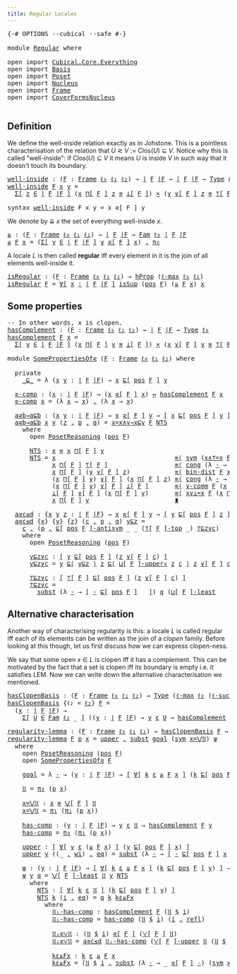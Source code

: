 ```yaml
---
title: Regular Locales
---
```


<pre class="Agda"><a id="41" class="Symbol">{-#</a> <a id="45" class="Keyword">OPTIONS</a> <a id="53" class="Pragma">--cubical</a> <a id="63" class="Pragma">--safe</a> <a id="70" class="Symbol">#-}</a>

<a id="75" class="Keyword">module</a> <a id="82" href="Regular.html" class="Module">Regular</a> <a id="90" class="Keyword">where</a>

<a id="97" class="Keyword">open</a> <a id="102" class="Keyword">import</a> <a id="109" href="Cubical.Core.Everything.html" class="Module">Cubical.Core.Everything</a>
<a id="133" class="Keyword">open</a> <a id="138" class="Keyword">import</a> <a id="145" href="Basis.html" class="Module">Basis</a>
<a id="151" class="Keyword">open</a> <a id="156" class="Keyword">import</a> <a id="163" href="Poset.html" class="Module">Poset</a>
<a id="169" class="Keyword">open</a> <a id="174" class="Keyword">import</a> <a id="181" href="Nucleus.html" class="Module">Nucleus</a>
<a id="189" class="Keyword">open</a> <a id="194" class="Keyword">import</a> <a id="201" href="Frame.html" class="Module">Frame</a>
<a id="207" class="Keyword">open</a> <a id="212" class="Keyword">import</a> <a id="219" href="CoverFormsNucleus.html" class="Module">CoverFormsNucleus</a>

</pre>
## Definition

We define the well-inside relation exactly as in Johstone. This is a pointless
characterisation of the relation that *U* ⋜ *V* := Clos(*U*) ⊆ *V*. Notice why this is
called "well-inside": if Clos(*U*) ⊆ *V* it means *U* is inside *V* in such way that it
doesn't touch its boundary.

<pre class="Agda"><a id="well-inside"></a><a id="549" href="Regular.html#549" class="Function">well-inside</a> <a id="561" class="Symbol">:</a> <a id="563" class="Symbol">(</a><a id="564" href="Regular.html#564" class="Bound">F</a> <a id="566" class="Symbol">:</a> <a id="568" href="Frame.html#3701" class="Function">Frame</a> <a id="574" href="Basis.html#2446" class="Generalizable">ℓ₀</a> <a id="577" href="Basis.html#2449" class="Generalizable">ℓ₁</a> <a id="580" href="Basis.html#2452" class="Generalizable">ℓ₂</a><a id="582" class="Symbol">)</a> <a id="584" class="Symbol">→</a> <a id="586" href="Frame.html#3884" class="Function Operator">∣</a> <a id="588" href="Regular.html#564" class="Bound">F</a> <a id="590" href="Frame.html#3884" class="Function Operator">∣F</a> <a id="593" class="Symbol">→</a> <a id="595" href="Frame.html#3884" class="Function Operator">∣</a> <a id="597" href="Regular.html#564" class="Bound">F</a> <a id="599" href="Frame.html#3884" class="Function Operator">∣F</a> <a id="602" class="Symbol">→</a> <a id="604" href="Cubical.Core.Primitives.html#1230" class="Primitive">Type</a> <a id="609" href="Basis.html#2446" class="Generalizable">ℓ₀</a>
<a id="612" href="Regular.html#549" class="Function">well-inside</a> <a id="624" href="Regular.html#624" class="Bound">F</a> <a id="626" href="Regular.html#626" class="Bound">x</a> <a id="628" href="Regular.html#628" class="Bound">y</a> <a id="630" class="Symbol">=</a>
  <a id="634" href="Cubical.Core.Primitives.html#6302" class="Function">Σ[</a> <a id="637" href="Regular.html#637" class="Bound">z</a> <a id="639" href="Cubical.Core.Primitives.html#6302" class="Function">∈</a> <a id="641" href="Frame.html#3884" class="Function Operator">∣</a> <a id="643" href="Regular.html#624" class="Bound">F</a> <a id="645" href="Frame.html#3884" class="Function Operator">∣F</a> <a id="648" href="Cubical.Core.Primitives.html#6302" class="Function">]</a> <a id="650" class="Symbol">(</a><a id="651" href="Regular.html#626" class="Bound">x</a> <a id="653" href="Frame.html#4167" class="Function">⊓[</a> <a id="656" href="Regular.html#624" class="Bound">F</a> <a id="658" href="Frame.html#4167" class="Function">]</a> <a id="660" href="Regular.html#637" class="Bound">z</a> <a id="662" href="Agda.Builtin.Cubical.Path.html#381" class="Function Operator">≡</a> <a id="664" href="Frame.html#4397" class="Function Operator">⊥[</a> <a id="667" href="Regular.html#624" class="Bound">F</a> <a id="669" href="Frame.html#4397" class="Function Operator">]</a><a id="670" class="Symbol">)</a> <a id="672" href="Cubical.Data.Sigma.Base.html#489" class="Function Operator">×</a> <a id="674" class="Symbol">(</a><a id="675" href="Regular.html#628" class="Bound">y</a> <a id="677" href="Frame.html#4464" class="Function">∨[</a> <a id="680" href="Regular.html#624" class="Bound">F</a> <a id="682" href="Frame.html#4464" class="Function">]</a> <a id="684" href="Regular.html#637" class="Bound">z</a> <a id="686" href="Agda.Builtin.Cubical.Path.html#381" class="Function Operator">≡</a> <a id="688" href="Frame.html#4098" class="Function Operator">⊤[</a> <a id="691" href="Regular.html#624" class="Bound">F</a> <a id="693" href="Frame.html#4098" class="Function Operator">]</a><a id="694" class="Symbol">)</a>

<a id="697" class="Keyword">syntax</a> <a id="704" href="Regular.html#549" class="Function">well-inside</a> <a id="716" class="Bound">F</a> <a id="718" class="Bound">x</a> <a id="720" class="Bound">y</a> <a id="722" class="Symbol">=</a> <a id="724" class="Bound">x</a> <a id="726" class="Function">⋜[</a> <a id="729" class="Bound">F</a> <a id="731" class="Function">]</a> <a id="733" class="Bound">y</a>
</pre>
We denote by ⇊ *x* the set of everything well-inside *x*.

<pre class="Agda"><a id="⇊"></a><a id="807" href="Regular.html#807" class="Function">⇊</a> <a id="809" class="Symbol">:</a> <a id="811" class="Symbol">(</a><a id="812" href="Regular.html#812" class="Bound">F</a> <a id="814" class="Symbol">:</a> <a id="816" href="Frame.html#3701" class="Function">Frame</a> <a id="822" href="Basis.html#2446" class="Generalizable">ℓ₀</a> <a id="825" href="Basis.html#2449" class="Generalizable">ℓ₁</a> <a id="828" href="Basis.html#2452" class="Generalizable">ℓ₂</a><a id="830" class="Symbol">)</a> <a id="832" class="Symbol">→</a> <a id="834" href="Frame.html#3884" class="Function Operator">∣</a> <a id="836" href="Regular.html#812" class="Bound">F</a> <a id="838" href="Frame.html#3884" class="Function Operator">∣F</a> <a id="841" class="Symbol">→</a> <a id="843" href="Basis.html#4764" class="Function">Fam</a> <a id="847" href="Basis.html#2446" class="Generalizable">ℓ₀</a> <a id="850" href="Frame.html#3884" class="Function Operator">∣</a> <a id="852" href="Regular.html#812" class="Bound">F</a> <a id="854" href="Frame.html#3884" class="Function Operator">∣F</a>
<a id="857" href="Regular.html#807" class="Function">⇊</a> <a id="859" href="Regular.html#859" class="Bound">F</a> <a id="861" href="Regular.html#861" class="Bound">x</a> <a id="863" class="Symbol">=</a> <a id="865" class="Symbol">(</a><a id="866" href="Cubical.Core.Primitives.html#6302" class="Function">Σ[</a> <a id="869" href="Regular.html#869" class="Bound">y</a> <a id="871" href="Cubical.Core.Primitives.html#6302" class="Function">∈</a> <a id="873" href="Frame.html#3884" class="Function Operator">∣</a> <a id="875" href="Regular.html#859" class="Bound">F</a> <a id="877" href="Frame.html#3884" class="Function Operator">∣F</a> <a id="880" href="Cubical.Core.Primitives.html#6302" class="Function">]</a> <a id="882" href="Regular.html#869" class="Bound">y</a> <a id="884" href="Regular.html#549" class="Function">⋜[</a> <a id="887" href="Regular.html#859" class="Bound">F</a> <a id="889" href="Regular.html#549" class="Function">]</a> <a id="891" href="Regular.html#861" class="Bound">x</a><a id="892" class="Symbol">)</a> <a id="894" href="Agda.Builtin.Sigma.html#236" class="InductiveConstructor Operator">,</a> <a id="896" href="Basis.html#1007" class="Field">π₀</a>
</pre>
A locale *L* is then called **regular** iff every element in it is the join of all
elements well-inside it.

<pre class="Agda"><a id="isRegular"></a><a id="1021" href="Regular.html#1021" class="Function">isRegular</a> <a id="1031" class="Symbol">:</a> <a id="1033" class="Symbol">(</a><a id="1034" href="Regular.html#1034" class="Bound">F</a> <a id="1036" class="Symbol">:</a> <a id="1038" href="Frame.html#3701" class="Function">Frame</a> <a id="1044" href="Basis.html#2446" class="Generalizable">ℓ₀</a> <a id="1047" href="Basis.html#2449" class="Generalizable">ℓ₁</a> <a id="1050" href="Basis.html#2452" class="Generalizable">ℓ₂</a><a id="1052" class="Symbol">)</a> <a id="1054" class="Symbol">→</a> <a id="1056" href="Cubical.Foundations.HLevels.html#1500" class="Function">hProp</a> <a id="1062" class="Symbol">(</a><a id="1063" href="Cubical.Core.Primitives.html#1202" class="Primitive">ℓ-max</a> <a id="1069" href="Basis.html#2446" class="Generalizable">ℓ₀</a> <a id="1072" href="Basis.html#2449" class="Generalizable">ℓ₁</a><a id="1074" class="Symbol">)</a>
<a id="1076" href="Regular.html#1021" class="Function">isRegular</a> <a id="1086" href="Regular.html#1086" class="Bound">F</a> <a id="1088" class="Symbol">=</a> <a id="1090" href="Cubical.Functions.Logic.html#4500" class="Function">∀[</a> <a id="1093" href="Regular.html#1093" class="Bound">x</a> <a id="1095" href="Cubical.Functions.Logic.html#4500" class="Function">∶</a> <a id="1097" href="Frame.html#3884" class="Function Operator">∣</a> <a id="1099" href="Regular.html#1086" class="Bound">F</a> <a id="1101" href="Frame.html#3884" class="Function Operator">∣F</a> <a id="1104" href="Cubical.Functions.Logic.html#4500" class="Function">]</a> <a id="1106" href="Frame.html#2490" class="Function">isSup</a> <a id="1112" class="Symbol">(</a><a id="1113" href="Frame.html#3968" class="Function">pos</a> <a id="1117" href="Regular.html#1086" class="Bound">F</a><a id="1118" class="Symbol">)</a> <a id="1120" class="Symbol">(</a><a id="1121" href="Regular.html#807" class="Function">⇊</a> <a id="1123" href="Regular.html#1086" class="Bound">F</a> <a id="1125" href="Regular.html#1093" class="Bound">x</a><a id="1126" class="Symbol">)</a> <a id="1128" href="Regular.html#1093" class="Bound">x</a>
</pre>
## Some properties

<pre class="Agda"><a id="1163" class="Comment">-- In other words, x is clopen.</a>
<a id="hasComplement"></a><a id="1195" href="Regular.html#1195" class="Function">hasComplement</a> <a id="1209" class="Symbol">:</a> <a id="1211" class="Symbol">(</a><a id="1212" href="Regular.html#1212" class="Bound">F</a> <a id="1214" class="Symbol">:</a> <a id="1216" href="Frame.html#3701" class="Function">Frame</a> <a id="1222" href="Basis.html#2446" class="Generalizable">ℓ₀</a> <a id="1225" href="Basis.html#2449" class="Generalizable">ℓ₁</a> <a id="1228" href="Basis.html#2452" class="Generalizable">ℓ₂</a><a id="1230" class="Symbol">)</a> <a id="1232" class="Symbol">→</a> <a id="1234" href="Frame.html#3884" class="Function Operator">∣</a> <a id="1236" href="Regular.html#1212" class="Bound">F</a> <a id="1238" href="Frame.html#3884" class="Function Operator">∣F</a> <a id="1241" class="Symbol">→</a> <a id="1243" href="Cubical.Core.Primitives.html#1230" class="Primitive">Type</a> <a id="1248" href="Basis.html#2446" class="Generalizable">ℓ₀</a>
<a id="1251" href="Regular.html#1195" class="Function">hasComplement</a> <a id="1265" href="Regular.html#1265" class="Bound">F</a> <a id="1267" href="Regular.html#1267" class="Bound">x</a> <a id="1269" class="Symbol">=</a>
  <a id="1273" href="Cubical.Core.Primitives.html#6302" class="Function">Σ[</a> <a id="1276" href="Regular.html#1276" class="Bound">y</a> <a id="1278" href="Cubical.Core.Primitives.html#6302" class="Function">∈</a> <a id="1280" href="Frame.html#3884" class="Function Operator">∣</a> <a id="1282" href="Regular.html#1265" class="Bound">F</a> <a id="1284" href="Frame.html#3884" class="Function Operator">∣F</a> <a id="1287" href="Cubical.Core.Primitives.html#6302" class="Function">]</a> <a id="1289" class="Symbol">(</a><a id="1290" href="Regular.html#1267" class="Bound">x</a> <a id="1292" href="Frame.html#4167" class="Function">⊓[</a> <a id="1295" href="Regular.html#1265" class="Bound">F</a> <a id="1297" href="Frame.html#4167" class="Function">]</a> <a id="1299" href="Regular.html#1276" class="Bound">y</a> <a id="1301" href="Agda.Builtin.Cubical.Path.html#381" class="Function Operator">≡</a> <a id="1303" href="Frame.html#4397" class="Function Operator">⊥[</a> <a id="1306" href="Regular.html#1265" class="Bound">F</a> <a id="1308" href="Frame.html#4397" class="Function Operator">]</a><a id="1309" class="Symbol">)</a> <a id="1311" href="Cubical.Data.Sigma.Base.html#489" class="Function Operator">×</a> <a id="1313" class="Symbol">(</a><a id="1314" href="Regular.html#1267" class="Bound">x</a> <a id="1316" href="Frame.html#4464" class="Function">∨[</a> <a id="1319" href="Regular.html#1265" class="Bound">F</a> <a id="1321" href="Frame.html#4464" class="Function">]</a> <a id="1323" href="Regular.html#1276" class="Bound">y</a> <a id="1325" href="Agda.Builtin.Cubical.Path.html#381" class="Function Operator">≡</a> <a id="1327" href="Frame.html#4098" class="Function Operator">⊤[</a> <a id="1330" href="Regular.html#1265" class="Bound">F</a> <a id="1332" href="Frame.html#4098" class="Function Operator">]</a><a id="1333" class="Symbol">)</a>

<a id="1336" class="Keyword">module</a> <a id="SomePropertiesOf⋜"></a><a id="1343" href="Regular.html#1343" class="Module">SomePropertiesOf⋜</a> <a id="1361" class="Symbol">(</a><a id="1362" href="Regular.html#1362" class="Bound">F</a> <a id="1364" class="Symbol">:</a> <a id="1366" href="Frame.html#3701" class="Function">Frame</a> <a id="1372" href="Basis.html#2446" class="Generalizable">ℓ₀</a> <a id="1375" href="Basis.html#2449" class="Generalizable">ℓ₁</a> <a id="1378" href="Basis.html#2452" class="Generalizable">ℓ₂</a><a id="1380" class="Symbol">)</a> <a id="1382" class="Keyword">where</a>

  <a id="1391" class="Keyword">private</a>
    <a id="SomePropertiesOf⋜._⊑_"></a><a id="1403" href="Regular.html#1403" class="Function Operator">_⊑_</a> <a id="1407" class="Symbol">=</a> <a id="1409" class="Symbol">λ</a> <a id="1411" class="Symbol">(</a><a id="1412" href="Regular.html#1412" class="Bound">x</a> <a id="1414" href="Regular.html#1414" class="Bound">y</a> <a id="1416" class="Symbol">:</a> <a id="1418" href="Frame.html#3884" class="Function Operator">∣</a> <a id="1420" href="Regular.html#1362" class="Bound">F</a> <a id="1422" href="Frame.html#3884" class="Function Operator">∣F</a><a id="1424" class="Symbol">)</a> <a id="1426" class="Symbol">→</a> <a id="1428" href="Regular.html#1412" class="Bound">x</a> <a id="1430" href="Poset.html#2551" class="Function">⊑[</a> <a id="1433" href="Frame.html#3968" class="Function">pos</a> <a id="1437" href="Regular.html#1362" class="Bound">F</a> <a id="1439" href="Poset.html#2551" class="Function">]</a> <a id="1441" href="Regular.html#1414" class="Bound">y</a>

  <a id="SomePropertiesOf⋜.⋜-comp"></a><a id="1446" href="Regular.html#1446" class="Function">⋜-comp</a> <a id="1453" class="Symbol">:</a> <a id="1455" class="Symbol">(</a><a id="1456" href="Regular.html#1456" class="Bound">x</a> <a id="1458" class="Symbol">:</a> <a id="1460" href="Frame.html#3884" class="Function Operator">∣</a> <a id="1462" href="Regular.html#1362" class="Bound">F</a> <a id="1464" href="Frame.html#3884" class="Function Operator">∣F</a><a id="1466" class="Symbol">)</a> <a id="1468" class="Symbol">→</a> <a id="1470" class="Symbol">(</a><a id="1471" href="Regular.html#1456" class="Bound">x</a> <a id="1473" href="Regular.html#549" class="Function">⋜[</a> <a id="1476" href="Regular.html#1362" class="Bound">F</a> <a id="1478" href="Regular.html#549" class="Function">]</a> <a id="1480" href="Regular.html#1456" class="Bound">x</a><a id="1481" class="Symbol">)</a> <a id="1483" href="Basis.html#2559" class="Function Operator">↔</a> <a id="1485" href="Regular.html#1195" class="Function">hasComplement</a> <a id="1499" href="Regular.html#1362" class="Bound">F</a> <a id="1501" href="Regular.html#1456" class="Bound">x</a>
  <a id="1505" href="Regular.html#1446" class="Function">⋜-comp</a> <a id="1512" href="Regular.html#1512" class="Bound">x</a> <a id="1514" class="Symbol">=</a> <a id="1516" class="Symbol">(λ</a> <a id="1519" href="Regular.html#1519" class="Bound">x</a> <a id="1521" class="Symbol">→</a> <a id="1523" href="Regular.html#1519" class="Bound">x</a><a id="1524" class="Symbol">)</a> <a id="1526" href="Agda.Builtin.Sigma.html#236" class="InductiveConstructor Operator">,</a> <a id="1528" class="Symbol">(λ</a> <a id="1531" href="Regular.html#1531" class="Bound">x</a> <a id="1533" class="Symbol">→</a> <a id="1535" href="Regular.html#1531" class="Bound">x</a><a id="1536" class="Symbol">)</a>

  <a id="SomePropertiesOf⋜.a⋜b→a⊑b"></a><a id="1541" href="Regular.html#1541" class="Function">a⋜b→a⊑b</a> <a id="1549" class="Symbol">:</a> <a id="1551" class="Symbol">(</a><a id="1552" href="Regular.html#1552" class="Bound">x</a> <a id="1554" href="Regular.html#1554" class="Bound">y</a> <a id="1556" class="Symbol">:</a> <a id="1558" href="Frame.html#3884" class="Function Operator">∣</a> <a id="1560" href="Regular.html#1362" class="Bound">F</a> <a id="1562" href="Frame.html#3884" class="Function Operator">∣F</a><a id="1564" class="Symbol">)</a> <a id="1566" class="Symbol">→</a> <a id="1568" href="Regular.html#1552" class="Bound">x</a> <a id="1570" href="Regular.html#549" class="Function">⋜[</a> <a id="1573" href="Regular.html#1362" class="Bound">F</a> <a id="1575" href="Regular.html#549" class="Function">]</a> <a id="1577" href="Regular.html#1554" class="Bound">y</a> <a id="1579" class="Symbol">→</a> <a id="1581" href="Basis.html#1591" class="Function Operator">[</a> <a id="1583" href="Regular.html#1552" class="Bound">x</a> <a id="1585" href="Poset.html#2551" class="Function">⊑[</a> <a id="1588" href="Frame.html#3968" class="Function">pos</a> <a id="1592" href="Regular.html#1362" class="Bound">F</a> <a id="1594" href="Poset.html#2551" class="Function">]</a> <a id="1596" href="Regular.html#1554" class="Bound">y</a> <a id="1598" href="Basis.html#1591" class="Function Operator">]</a>
  <a id="1602" href="Regular.html#1541" class="Function">a⋜b→a⊑b</a> <a id="1610" href="Regular.html#1610" class="Bound">x</a> <a id="1612" href="Regular.html#1612" class="Bound">y</a> <a id="1614" class="Symbol">(</a><a id="1615" href="Regular.html#1615" class="Bound">z</a> <a id="1617" href="Agda.Builtin.Sigma.html#236" class="InductiveConstructor Operator">,</a> <a id="1619" href="Regular.html#1619" class="Bound">p</a> <a id="1621" href="Agda.Builtin.Sigma.html#236" class="InductiveConstructor Operator">,</a> <a id="1623" href="Regular.html#1623" class="Bound">q</a><a id="1624" class="Symbol">)</a> <a id="1626" class="Symbol">=</a> <a id="1628" href="Frame.html#8253" class="Function">x=x∧y⇒x⊑y</a> <a id="1638" href="Regular.html#1362" class="Bound">F</a> <a id="1640" href="Regular.html#1695" class="Function">NTS</a>
    <a id="1648" class="Keyword">where</a>
      <a id="1660" class="Keyword">open</a> <a id="1665" href="Poset.html#3652" class="Module">PosetReasoning</a> <a id="1680" class="Symbol">(</a><a id="1681" href="Frame.html#3968" class="Function">pos</a> <a id="1685" href="Regular.html#1362" class="Bound">F</a><a id="1686" class="Symbol">)</a>

      <a id="1695" href="Regular.html#1695" class="Function">NTS</a> <a id="1699" class="Symbol">:</a> <a id="1701" href="Regular.html#1610" class="Bound">x</a> <a id="1703" href="Agda.Builtin.Cubical.Path.html#381" class="Function Operator">≡</a> <a id="1705" href="Regular.html#1610" class="Bound">x</a> <a id="1707" href="Frame.html#4167" class="Function">⊓[</a> <a id="1710" href="Regular.html#1362" class="Bound">F</a> <a id="1712" href="Frame.html#4167" class="Function">]</a> <a id="1714" href="Regular.html#1612" class="Bound">y</a>
      <a id="1722" href="Regular.html#1695" class="Function">NTS</a> <a id="1726" class="Symbol">=</a> <a id="1728" href="Regular.html#1610" class="Bound">x</a>                                <a id="1761" href="Cubical.Foundations.Prelude.html#6490" class="Function Operator">≡⟨</a> <a id="1764" href="Cubical.Foundations.Prelude.html#955" class="Function">sym</a> <a id="1768" class="Symbol">(</a><a id="1769" href="Frame.html#8445" class="Function">x∧⊤=x</a> <a id="1775" href="Regular.html#1362" class="Bound">F</a> <a id="1777" href="Regular.html#1610" class="Bound">x</a><a id="1778" class="Symbol">)</a>                 <a id="1796" href="Cubical.Foundations.Prelude.html#6490" class="Function Operator">⟩</a>
            <a id="1810" href="Regular.html#1610" class="Bound">x</a> <a id="1812" href="Frame.html#4167" class="Function">⊓[</a> <a id="1815" href="Regular.html#1362" class="Bound">F</a> <a id="1817" href="Frame.html#4167" class="Function">]</a> <a id="1819" href="Frame.html#4098" class="Function Operator">⊤[</a> <a id="1822" href="Regular.html#1362" class="Bound">F</a> <a id="1824" href="Frame.html#4098" class="Function Operator">]</a>                  <a id="1843" href="Cubical.Foundations.Prelude.html#6490" class="Function Operator">≡⟨</a> <a id="1846" href="Cubical.Foundations.Prelude.html#1138" class="Function">cong</a> <a id="1851" class="Symbol">(λ</a> <a id="1854" href="Regular.html#1854" class="Bound">-</a> <a id="1856" class="Symbol">→</a> <a id="1858" href="Regular.html#1610" class="Bound">x</a> <a id="1860" href="Frame.html#4167" class="Function">⊓[</a> <a id="1863" href="Regular.html#1362" class="Bound">F</a> <a id="1865" href="Frame.html#4167" class="Function">]</a> <a id="1867" href="Regular.html#1854" class="Bound">-</a><a id="1868" class="Symbol">)</a> <a id="1870" class="Symbol">(</a><a id="1871" href="Cubical.Foundations.Prelude.html#955" class="Function">sym</a> <a id="1875" href="Regular.html#1623" class="Bound">q</a><a id="1876" class="Symbol">)</a> <a id="1878" href="Cubical.Foundations.Prelude.html#6490" class="Function Operator">⟩</a>
            <a id="1892" href="Regular.html#1610" class="Bound">x</a> <a id="1894" href="Frame.html#4167" class="Function">⊓[</a> <a id="1897" href="Regular.html#1362" class="Bound">F</a> <a id="1899" href="Frame.html#4167" class="Function">]</a> <a id="1901" class="Symbol">(</a><a id="1902" href="Regular.html#1612" class="Bound">y</a> <a id="1904" href="Frame.html#4464" class="Function">∨[</a> <a id="1907" href="Regular.html#1362" class="Bound">F</a> <a id="1909" href="Frame.html#4464" class="Function">]</a> <a id="1911" href="Regular.html#1615" class="Bound">z</a><a id="1912" class="Symbol">)</a>            <a id="1925" href="Cubical.Foundations.Prelude.html#6490" class="Function Operator">≡⟨</a> <a id="1928" href="Frame.html#9263" class="Function">bin-dist</a> <a id="1937" href="Regular.html#1362" class="Bound">F</a> <a id="1939" href="Regular.html#1610" class="Bound">x</a> <a id="1941" href="Regular.html#1612" class="Bound">y</a> <a id="1943" href="Regular.html#1615" class="Bound">z</a>                <a id="1960" href="Cubical.Foundations.Prelude.html#6490" class="Function Operator">⟩</a>
            <a id="1974" class="Symbol">(</a><a id="1975" href="Regular.html#1610" class="Bound">x</a> <a id="1977" href="Frame.html#4167" class="Function">⊓[</a> <a id="1980" href="Regular.html#1362" class="Bound">F</a> <a id="1982" href="Frame.html#4167" class="Function">]</a> <a id="1984" href="Regular.html#1612" class="Bound">y</a><a id="1985" class="Symbol">)</a> <a id="1987" href="Frame.html#4464" class="Function">∨[</a> <a id="1990" href="Regular.html#1362" class="Bound">F</a> <a id="1992" href="Frame.html#4464" class="Function">]</a> <a id="1994" class="Symbol">(</a><a id="1995" href="Regular.html#1610" class="Bound">x</a> <a id="1997" href="Frame.html#4167" class="Function">⊓[</a> <a id="2000" href="Regular.html#1362" class="Bound">F</a> <a id="2002" href="Frame.html#4167" class="Function">]</a> <a id="2004" href="Regular.html#1615" class="Bound">z</a><a id="2005" class="Symbol">)</a> <a id="2007" href="Cubical.Foundations.Prelude.html#6490" class="Function Operator">≡⟨</a> <a id="2010" href="Cubical.Foundations.Prelude.html#1138" class="Function">cong</a> <a id="2015" class="Symbol">(λ</a> <a id="2018" href="Regular.html#2018" class="Bound">-</a> <a id="2020" class="Symbol">→</a> <a id="2022" class="Symbol">_</a> <a id="2024" href="Frame.html#4464" class="Function">∨[</a> <a id="2027" href="Regular.html#1362" class="Bound">F</a> <a id="2029" href="Frame.html#4464" class="Function">]</a> <a id="2031" href="Regular.html#2018" class="Bound">-</a><a id="2032" class="Symbol">)</a> <a id="2034" href="Regular.html#1619" class="Bound">p</a>       <a id="2042" href="Cubical.Foundations.Prelude.html#6490" class="Function Operator">⟩</a>
            <a id="2056" class="Symbol">(</a><a id="2057" href="Regular.html#1610" class="Bound">x</a> <a id="2059" href="Frame.html#4167" class="Function">⊓[</a> <a id="2062" href="Regular.html#1362" class="Bound">F</a> <a id="2064" href="Frame.html#4167" class="Function">]</a> <a id="2066" href="Regular.html#1612" class="Bound">y</a><a id="2067" class="Symbol">)</a> <a id="2069" href="Frame.html#4464" class="Function">∨[</a> <a id="2072" href="Regular.html#1362" class="Bound">F</a> <a id="2074" href="Frame.html#4464" class="Function">]</a> <a id="2076" href="Frame.html#4397" class="Function Operator">⊥[</a> <a id="2079" href="Regular.html#1362" class="Bound">F</a> <a id="2081" href="Frame.html#4397" class="Function Operator">]</a>       <a id="2089" href="Cubical.Foundations.Prelude.html#6490" class="Function Operator">≡⟨</a> <a id="2092" href="Frame.html#8761" class="Function">∨-comm</a> <a id="2099" href="Regular.html#1362" class="Bound">F</a> <a id="2101" class="Symbol">(</a><a id="2102" href="Regular.html#1610" class="Bound">x</a> <a id="2104" href="Frame.html#4167" class="Function">⊓[</a> <a id="2107" href="Regular.html#1362" class="Bound">F</a> <a id="2109" href="Frame.html#4167" class="Function">]</a> <a id="2111" href="Regular.html#1612" class="Bound">y</a><a id="2112" class="Symbol">)</a> <a id="2114" href="Frame.html#4397" class="Function Operator">⊥[</a> <a id="2117" href="Regular.html#1362" class="Bound">F</a> <a id="2119" href="Frame.html#4397" class="Function Operator">]</a>    <a id="2124" href="Cubical.Foundations.Prelude.html#6490" class="Function Operator">⟩</a>
            <a id="2138" href="Frame.html#4397" class="Function Operator">⊥[</a> <a id="2141" href="Regular.html#1362" class="Bound">F</a> <a id="2143" href="Frame.html#4397" class="Function Operator">]</a> <a id="2145" href="Frame.html#4464" class="Function">∨[</a> <a id="2148" href="Regular.html#1362" class="Bound">F</a> <a id="2150" href="Frame.html#4464" class="Function">]</a> <a id="2152" class="Symbol">(</a><a id="2153" href="Regular.html#1610" class="Bound">x</a> <a id="2155" href="Frame.html#4167" class="Function">⊓[</a> <a id="2158" href="Regular.html#1362" class="Bound">F</a> <a id="2160" href="Frame.html#4167" class="Function">]</a> <a id="2162" href="Regular.html#1612" class="Bound">y</a><a id="2163" class="Symbol">)</a>       <a id="2171" href="Cubical.Foundations.Prelude.html#6490" class="Function Operator">≡⟨</a> <a id="2174" href="Frame.html#8528" class="Function">x∨⊥=x</a> <a id="2180" href="Regular.html#1362" class="Bound">F</a> <a id="2182" class="Symbol">(</a><a id="2183" href="Regular.html#1610" class="Bound">x</a> <a id="2185" href="Frame.html#4167" class="Function">⊓[</a> <a id="2188" href="Regular.html#1362" class="Bound">F</a> <a id="2190" href="Frame.html#4167" class="Function">]</a> <a id="2192" href="Regular.html#1612" class="Bound">y</a><a id="2193" class="Symbol">)</a>            <a id="2206" href="Cubical.Foundations.Prelude.html#6490" class="Function Operator">⟩</a>
            <a id="2220" href="Regular.html#1610" class="Bound">x</a> <a id="2222" href="Frame.html#4167" class="Function">⊓[</a> <a id="2225" href="Regular.html#1362" class="Bound">F</a> <a id="2227" href="Frame.html#4167" class="Function">]</a> <a id="2229" href="Regular.html#1612" class="Bound">y</a>                       <a id="2253" href="Cubical.Foundations.Prelude.html#6959" class="Function Operator">∎</a>

  <a id="SomePropertiesOf⋜.a⋜c≤d"></a><a id="2258" href="Regular.html#2258" class="Function">a⋜c≤d</a> <a id="2264" class="Symbol">:</a> <a id="2266" class="Symbol">{</a><a id="2267" href="Regular.html#2267" class="Bound">x</a> <a id="2269" href="Regular.html#2269" class="Bound">y</a> <a id="2271" href="Regular.html#2271" class="Bound">z</a> <a id="2273" class="Symbol">:</a> <a id="2275" href="Frame.html#3884" class="Function Operator">∣</a> <a id="2277" href="Regular.html#1362" class="Bound">F</a> <a id="2279" href="Frame.html#3884" class="Function Operator">∣F</a><a id="2281" class="Symbol">}</a> <a id="2283" class="Symbol">→</a> <a id="2285" href="Regular.html#2267" class="Bound">x</a> <a id="2287" href="Regular.html#549" class="Function">⋜[</a> <a id="2290" href="Regular.html#1362" class="Bound">F</a> <a id="2292" href="Regular.html#549" class="Function">]</a> <a id="2294" href="Regular.html#2269" class="Bound">y</a> <a id="2296" class="Symbol">→</a> <a id="2298" href="Basis.html#1591" class="Function Operator">[</a> <a id="2300" href="Regular.html#2269" class="Bound">y</a> <a id="2302" href="Poset.html#2551" class="Function">⊑[</a> <a id="2305" href="Frame.html#3968" class="Function">pos</a> <a id="2309" href="Regular.html#1362" class="Bound">F</a> <a id="2311" href="Poset.html#2551" class="Function">]</a> <a id="2313" href="Regular.html#2271" class="Bound">z</a> <a id="2315" href="Basis.html#1591" class="Function Operator">]</a> <a id="2317" class="Symbol">→</a> <a id="2319" href="Regular.html#2267" class="Bound">x</a> <a id="2321" href="Regular.html#549" class="Function">⋜[</a> <a id="2324" href="Regular.html#1362" class="Bound">F</a> <a id="2326" href="Regular.html#549" class="Function">]</a> <a id="2328" href="Regular.html#2271" class="Bound">z</a>
  <a id="2332" href="Regular.html#2258" class="Function">a⋜c≤d</a> <a id="2338" class="Symbol">{</a><a id="2339" href="Regular.html#2339" class="Bound">x</a><a id="2340" class="Symbol">}</a> <a id="2342" class="Symbol">{</a><a id="2343" href="Regular.html#2343" class="Bound">y</a><a id="2344" class="Symbol">}</a> <a id="2346" class="Symbol">{</a><a id="2347" href="Regular.html#2347" class="Bound">z</a><a id="2348" class="Symbol">}</a> <a id="2350" class="Symbol">(</a><a id="2351" href="Regular.html#2351" class="Bound">c</a> <a id="2353" href="Agda.Builtin.Sigma.html#236" class="InductiveConstructor Operator">,</a> <a id="2355" href="Regular.html#2355" class="Bound">p</a> <a id="2357" href="Agda.Builtin.Sigma.html#236" class="InductiveConstructor Operator">,</a> <a id="2359" href="Regular.html#2359" class="Bound">q</a><a id="2360" class="Symbol">)</a> <a id="2362" href="Regular.html#2362" class="Bound">y⊑z</a> <a id="2366" class="Symbol">=</a>
    <a id="2372" href="Regular.html#2351" class="Bound">c</a> <a id="2374" href="Agda.Builtin.Sigma.html#236" class="InductiveConstructor Operator">,</a> <a id="2376" class="Symbol">(</a><a id="2377" href="Regular.html#2355" class="Bound">p</a> <a id="2379" href="Agda.Builtin.Sigma.html#236" class="InductiveConstructor Operator">,</a> <a id="2381" href="Poset.html#3283" class="Function Operator">⊑[</a> <a id="2384" href="Frame.html#3968" class="Function">pos</a> <a id="2388" href="Regular.html#1362" class="Bound">F</a> <a id="2390" href="Poset.html#3283" class="Function Operator">]-antisym</a> <a id="2400" class="Symbol">_</a> <a id="2402" class="Symbol">_</a> <a id="2404" class="Symbol">(</a><a id="2405" href="Frame.html#4832" class="Function Operator">⊤[</a> <a id="2408" href="Regular.html#1362" class="Bound">F</a> <a id="2410" href="Frame.html#4832" class="Function Operator">]-top</a> <a id="2416" class="Symbol">_)</a> <a id="2419" href="Regular.html#2585" class="Function">⊤⊑z∨c</a><a id="2424" class="Symbol">)</a>
    <a id="2430" class="Keyword">where</a>
      <a id="2442" class="Keyword">open</a> <a id="2447" href="Poset.html#3652" class="Module">PosetReasoning</a> <a id="2462" class="Symbol">(</a><a id="2463" href="Frame.html#3968" class="Function">pos</a> <a id="2467" href="Regular.html#1362" class="Bound">F</a><a id="2468" class="Symbol">)</a>

      <a id="2477" href="Regular.html#2477" class="Function">y⊑z∨c</a> <a id="2483" class="Symbol">:</a> <a id="2485" href="Basis.html#1591" class="Function Operator">[</a> <a id="2487" href="Regular.html#2343" class="Bound">y</a> <a id="2489" href="Poset.html#2551" class="Function">⊑[</a> <a id="2492" href="Frame.html#3968" class="Function">pos</a> <a id="2496" href="Regular.html#1362" class="Bound">F</a> <a id="2498" href="Poset.html#2551" class="Function">]</a> <a id="2500" class="Symbol">(</a><a id="2501" href="Regular.html#2347" class="Bound">z</a> <a id="2503" href="Frame.html#4464" class="Function">∨[</a> <a id="2506" href="Regular.html#1362" class="Bound">F</a> <a id="2508" href="Frame.html#4464" class="Function">]</a> <a id="2510" href="Regular.html#2351" class="Bound">c</a><a id="2511" class="Symbol">)</a> <a id="2513" href="Basis.html#1591" class="Function Operator">]</a>
      <a id="2521" href="Regular.html#2477" class="Function">y⊑z∨c</a> <a id="2527" class="Symbol">=</a> <a id="2529" href="Regular.html#2343" class="Bound">y</a> <a id="2531" href="Poset.html#3694" class="Function Operator">⊑⟨</a> <a id="2534" href="Regular.html#2362" class="Bound">y⊑z</a> <a id="2538" href="Poset.html#3694" class="Function Operator">⟩</a> <a id="2540" href="Regular.html#2347" class="Bound">z</a> <a id="2542" href="Poset.html#3694" class="Function Operator">⊑⟨</a> <a id="2545" href="Frame.html#5516" class="Function Operator">⊔[</a> <a id="2548" href="Regular.html#1362" class="Bound">F</a> <a id="2550" href="Frame.html#5516" class="Function Operator">]-upper₀</a> <a id="2559" href="Regular.html#2347" class="Bound">z</a> <a id="2561" href="Regular.html#2351" class="Bound">c</a> <a id="2563" href="Poset.html#3694" class="Function Operator">⟩</a> <a id="2565" href="Regular.html#2347" class="Bound">z</a> <a id="2567" href="Frame.html#4464" class="Function">∨[</a> <a id="2570" href="Regular.html#1362" class="Bound">F</a> <a id="2572" href="Frame.html#4464" class="Function">]</a> <a id="2574" href="Regular.html#2351" class="Bound">c</a> <a id="2576" href="Poset.html#3832" class="Function Operator">■</a>

      <a id="2585" href="Regular.html#2585" class="Function">⊤⊑z∨c</a> <a id="2591" class="Symbol">:</a> <a id="2593" href="Basis.html#1591" class="Function Operator">[</a> <a id="2595" href="Frame.html#4098" class="Function Operator">⊤[</a> <a id="2598" href="Regular.html#1362" class="Bound">F</a> <a id="2600" href="Frame.html#4098" class="Function Operator">]</a> <a id="2602" href="Poset.html#2551" class="Function">⊑[</a> <a id="2605" href="Frame.html#3968" class="Function">pos</a> <a id="2609" href="Regular.html#1362" class="Bound">F</a> <a id="2611" href="Poset.html#2551" class="Function">]</a> <a id="2613" class="Symbol">(</a><a id="2614" href="Regular.html#2347" class="Bound">z</a> <a id="2616" href="Frame.html#4464" class="Function">∨[</a> <a id="2619" href="Regular.html#1362" class="Bound">F</a> <a id="2621" href="Frame.html#4464" class="Function">]</a> <a id="2623" href="Regular.html#2351" class="Bound">c</a><a id="2624" class="Symbol">)</a> <a id="2626" href="Basis.html#1591" class="Function Operator">]</a>
      <a id="2634" href="Regular.html#2585" class="Function">⊤⊑z∨c</a> <a id="2640" class="Symbol">=</a>
        <a id="2650" href="Cubical.Foundations.Prelude.html#7616" class="Function">subst</a> <a id="2656" class="Symbol">(λ</a> <a id="2659" href="Regular.html#2659" class="Bound">-</a> <a id="2661" class="Symbol">→</a> <a id="2663" href="Basis.html#1591" class="Function Operator">[</a> <a id="2665" href="Regular.html#2659" class="Bound">-</a> <a id="2667" href="Poset.html#2551" class="Function">⊑[</a> <a id="2670" href="Frame.html#3968" class="Function">pos</a> <a id="2674" href="Regular.html#1362" class="Bound">F</a> <a id="2676" href="Poset.html#2551" class="Function">]</a> <a id="2678" class="Symbol">_</a> <a id="2680" href="Basis.html#1591" class="Function Operator">]</a><a id="2681" class="Symbol">)</a> <a id="2683" href="Regular.html#2359" class="Bound">q</a> <a id="2685" class="Symbol">(</a><a id="2686" href="Frame.html#5982" class="Function Operator">⊔[</a> <a id="2689" href="Regular.html#1362" class="Bound">F</a> <a id="2691" href="Frame.html#5982" class="Function Operator">]-least</a> <a id="2699" class="Symbol">_</a> <a id="2701" class="Symbol">_</a> <a id="2703" class="Symbol">_</a> <a id="2705" href="Regular.html#2477" class="Function">y⊑z∨c</a> <a id="2711" class="Symbol">(</a><a id="2712" href="Frame.html#5663" class="Function Operator">⊔[</a> <a id="2715" href="Regular.html#1362" class="Bound">F</a> <a id="2717" href="Frame.html#5663" class="Function Operator">]-upper₁</a> <a id="2726" href="Regular.html#2347" class="Bound">z</a> <a id="2728" href="Regular.html#2351" class="Bound">c</a><a id="2729" class="Symbol">))</a>
</pre>
## Alternative characterisation

Another way of characterising regularity is this: a locale *L* is called regular iff each
of its elements can be written as the join of a _clopen_ family. Before looking at this
though, let us first discuss how we can express clopen-ness.

We say that some open *x* ∈ *L* is clopen iff it has a complement. This can be motivated
by the fact that a set is clopen iff its boundary is empty i.e. it satisfies LEM. Now
we can write down the alternative characterisation we mentioned.

<pre class="Agda"><a id="hasClopenBasis"></a><a id="3259" href="Regular.html#3259" class="Function">hasClopenBasis</a> <a id="3274" class="Symbol">:</a> <a id="3276" class="Symbol">(</a><a id="3277" href="Regular.html#3277" class="Bound">F</a> <a id="3279" class="Symbol">:</a> <a id="3281" href="Frame.html#3701" class="Function">Frame</a> <a id="3287" href="Basis.html#2446" class="Generalizable">ℓ₀</a> <a id="3290" href="Basis.html#2449" class="Generalizable">ℓ₁</a> <a id="3293" href="Basis.html#2452" class="Generalizable">ℓ₂</a><a id="3295" class="Symbol">)</a> <a id="3297" class="Symbol">→</a> <a id="3299" href="Cubical.Core.Primitives.html#1230" class="Primitive">Type</a> <a id="3304" class="Symbol">(</a><a id="3305" href="Cubical.Core.Primitives.html#1202" class="Primitive">ℓ-max</a> <a id="3311" href="Basis.html#2446" class="Generalizable">ℓ₀</a> <a id="3314" class="Symbol">(</a><a id="3315" href="Cubical.Core.Primitives.html#1174" class="Primitive">ℓ-suc</a> <a id="3321" href="Basis.html#2452" class="Generalizable">ℓ₂</a><a id="3323" class="Symbol">))</a>
<a id="3326" href="Regular.html#3259" class="Function">hasClopenBasis</a> <a id="3341" class="Symbol">{</a><a id="3342" class="Argument">ℓ₂</a> <a id="3345" class="Symbol">=</a> <a id="3347" href="Regular.html#3347" class="Bound">ℓ₂</a><a id="3349" class="Symbol">}</a> <a id="3351" href="Regular.html#3351" class="Bound">F</a> <a id="3353" class="Symbol">=</a>
  <a id="3357" class="Symbol">(</a><a id="3358" href="Regular.html#3358" class="Bound">x</a> <a id="3360" class="Symbol">:</a> <a id="3362" href="Frame.html#3884" class="Function Operator">∣</a> <a id="3364" href="Regular.html#3351" class="Bound">F</a> <a id="3366" href="Frame.html#3884" class="Function Operator">∣F</a><a id="3368" class="Symbol">)</a> <a id="3370" class="Symbol">→</a>
    <a id="3376" href="Cubical.Core.Primitives.html#6302" class="Function">Σ[</a> <a id="3379" href="Regular.html#3379" class="Bound">U</a> <a id="3381" href="Cubical.Core.Primitives.html#6302" class="Function">∈</a> <a id="3383" href="Basis.html#4764" class="Function">Fam</a> <a id="3387" href="Regular.html#3347" class="Bound">ℓ₂</a> <a id="3390" class="Symbol">_</a> <a id="3392" href="Cubical.Core.Primitives.html#6302" class="Function">]</a> <a id="3394" class="Symbol">((</a><a id="3396" href="Regular.html#3396" class="Bound">y</a> <a id="3398" class="Symbol">:</a> <a id="3400" href="Frame.html#3884" class="Function Operator">∣</a> <a id="3402" href="Regular.html#3351" class="Bound">F</a> <a id="3404" href="Frame.html#3884" class="Function Operator">∣F</a><a id="3406" class="Symbol">)</a> <a id="3408" class="Symbol">→</a> <a id="3410" href="Regular.html#3396" class="Bound">y</a> <a id="3412" href="Basis.html#5026" class="Function Operator">ε</a> <a id="3414" href="Regular.html#3379" class="Bound">U</a> <a id="3416" class="Symbol">→</a> <a id="3418" href="Regular.html#1195" class="Function">hasComplement</a> <a id="3432" href="Regular.html#3351" class="Bound">F</a> <a id="3434" href="Regular.html#3396" class="Bound">y</a><a id="3435" class="Symbol">)</a> <a id="3437" href="Cubical.Data.Sigma.Base.html#489" class="Function Operator">×</a> <a id="3439" class="Symbol">(</a><a id="3440" href="Regular.html#3358" class="Bound">x</a> <a id="3442" href="Agda.Builtin.Cubical.Path.html#381" class="Function Operator">≡</a> <a id="3444" href="Frame.html#4300" class="Function Operator">⋁[</a> <a id="3447" href="Regular.html#3351" class="Bound">F</a> <a id="3449" href="Frame.html#4300" class="Function Operator">]</a> <a id="3451" href="Regular.html#3379" class="Bound">U</a><a id="3452" class="Symbol">)</a>
</pre>
<pre class="Agda"><a id="regularity-lemma"></a><a id="3467" href="Regular.html#3467" class="Function">regularity-lemma</a> <a id="3484" class="Symbol">:</a> <a id="3486" class="Symbol">(</a><a id="3487" href="Regular.html#3487" class="Bound">F</a> <a id="3489" class="Symbol">:</a> <a id="3491" href="Frame.html#3701" class="Function">Frame</a> <a id="3497" href="Basis.html#2446" class="Generalizable">ℓ₀</a> <a id="3500" href="Basis.html#2449" class="Generalizable">ℓ₁</a> <a id="3503" href="Basis.html#2452" class="Generalizable">ℓ₂</a><a id="3505" class="Symbol">)</a> <a id="3507" class="Symbol">→</a> <a id="3509" href="Regular.html#3259" class="Function">hasClopenBasis</a> <a id="3524" href="Regular.html#3487" class="Bound">F</a> <a id="3526" class="Symbol">→</a> <a id="3528" href="Basis.html#1591" class="Function Operator">[</a> <a id="3530" href="Regular.html#1021" class="Function">isRegular</a> <a id="3540" href="Regular.html#3487" class="Bound">F</a> <a id="3542" href="Basis.html#1591" class="Function Operator">]</a>
<a id="3544" href="Regular.html#3467" class="Function">regularity-lemma</a> <a id="3561" href="Regular.html#3561" class="Bound">F</a> <a id="3563" href="Regular.html#3563" class="Bound">p</a> <a id="3565" href="Regular.html#3565" class="Bound">x</a> <a id="3567" class="Symbol">=</a> <a id="3569" href="Regular.html#3919" class="Function">upper</a> <a id="3575" href="Agda.Builtin.Sigma.html#236" class="InductiveConstructor Operator">,</a> <a id="3577" href="Cubical.Foundations.Prelude.html#7616" class="Function">subst</a> <a id="3583" href="Regular.html#3675" class="Function">goal</a> <a id="3588" class="Symbol">(</a><a id="3589" href="Cubical.Foundations.Prelude.html#955" class="Function">sym</a> <a id="3593" href="Regular.html#3783" class="Function">x=⋁𝔘</a><a id="3597" class="Symbol">)</a> <a id="3599" href="Regular.html#4053" class="Function">ψ</a>
  <a id="3603" class="Keyword">where</a>
    <a id="3613" class="Keyword">open</a> <a id="3618" href="Poset.html#3652" class="Module">PosetReasoning</a> <a id="3633" class="Symbol">(</a><a id="3634" href="Frame.html#3968" class="Function">pos</a> <a id="3638" href="Regular.html#3561" class="Bound">F</a><a id="3639" class="Symbol">)</a>
    <a id="3645" class="Keyword">open</a> <a id="3650" href="Regular.html#1343" class="Module">SomePropertiesOf⋜</a> <a id="3668" href="Regular.html#3561" class="Bound">F</a>

    <a id="3675" href="Regular.html#3675" class="Function">goal</a> <a id="3680" class="Symbol">=</a> <a id="3682" class="Symbol">λ</a> <a id="3684" href="Regular.html#3684" class="Bound">-</a> <a id="3686" class="Symbol">→</a> <a id="3688" class="Symbol">(</a><a id="3689" href="Regular.html#3689" class="Bound">y</a> <a id="3691" class="Symbol">:</a> <a id="3693" href="Frame.html#3884" class="Function Operator">∣</a> <a id="3695" href="Regular.html#3561" class="Bound">F</a> <a id="3697" href="Frame.html#3884" class="Function Operator">∣F</a><a id="3699" class="Symbol">)</a> <a id="3701" class="Symbol">→</a> <a id="3703" href="Basis.html#1591" class="Function Operator">[</a> <a id="3705" href="Basis.html#5666" class="Function">∀[</a> <a id="3708" href="Regular.html#3708" class="Bound">k</a> <a id="3710" href="Basis.html#5666" class="Function">ε</a> <a id="3712" href="Regular.html#807" class="Function">⇊</a> <a id="3714" href="Regular.html#3561" class="Bound">F</a> <a id="3716" href="Regular.html#3565" class="Bound">x</a> <a id="3718" href="Basis.html#5666" class="Function">]</a> <a id="3720" class="Symbol">(</a><a id="3721" href="Regular.html#3708" class="Bound">k</a> <a id="3723" href="Poset.html#2551" class="Function">⊑[</a> <a id="3726" href="Frame.html#3968" class="Function">pos</a> <a id="3730" href="Regular.html#3561" class="Bound">F</a> <a id="3732" href="Poset.html#2551" class="Function">]</a> <a id="3734" href="Regular.html#3689" class="Bound">y</a><a id="3735" class="Symbol">)</a> <a id="3737" href="Basis.html#1591" class="Function Operator">]</a> <a id="3739" class="Symbol">→</a> <a id="3741" href="Basis.html#1591" class="Function Operator">[</a> <a id="3743" href="Regular.html#3684" class="Bound">-</a> <a id="3745" href="Poset.html#2551" class="Function">⊑[</a> <a id="3748" href="Frame.html#3968" class="Function">pos</a> <a id="3752" href="Regular.html#3561" class="Bound">F</a> <a id="3754" href="Poset.html#2551" class="Function">]</a> <a id="3756" href="Regular.html#3689" class="Bound">y</a> <a id="3758" href="Basis.html#1591" class="Function Operator">]</a>

    <a id="3765" href="Regular.html#3765" class="Function">𝔘</a> <a id="3767" class="Symbol">=</a> <a id="3769" href="Basis.html#1007" class="Field">π₀</a> <a id="3772" class="Symbol">(</a><a id="3773" href="Regular.html#3563" class="Bound">p</a> <a id="3775" href="Regular.html#3565" class="Bound">x</a><a id="3776" class="Symbol">)</a>

    <a id="3783" href="Regular.html#3783" class="Function">x=⋁𝔘</a> <a id="3788" class="Symbol">:</a> <a id="3790" href="Regular.html#3565" class="Bound">x</a> <a id="3792" href="Agda.Builtin.Cubical.Path.html#381" class="Function Operator">≡</a> <a id="3794" href="Frame.html#4300" class="Function Operator">⋁[</a> <a id="3797" href="Regular.html#3561" class="Bound">F</a> <a id="3799" href="Frame.html#4300" class="Function Operator">]</a> <a id="3801" href="Regular.html#3765" class="Function">𝔘</a>
    <a id="3807" href="Regular.html#3783" class="Function">x=⋁𝔘</a> <a id="3812" class="Symbol">=</a> <a id="3814" href="Basis.html#1018" class="Field">π₁</a> <a id="3817" class="Symbol">(</a><a id="3818" href="Basis.html#1018" class="Field">π₁</a> <a id="3821" class="Symbol">(</a><a id="3822" href="Regular.html#3563" class="Bound">p</a> <a id="3824" href="Regular.html#3565" class="Bound">x</a><a id="3825" class="Symbol">))</a>

    <a id="3833" href="Regular.html#3833" class="Function">has-comp</a> <a id="3842" class="Symbol">:</a> <a id="3844" class="Symbol">(</a><a id="3845" href="Regular.html#3845" class="Bound">y</a> <a id="3847" class="Symbol">:</a> <a id="3849" href="Frame.html#3884" class="Function Operator">∣</a> <a id="3851" href="Regular.html#3561" class="Bound">F</a> <a id="3853" href="Frame.html#3884" class="Function Operator">∣F</a><a id="3855" class="Symbol">)</a> <a id="3857" class="Symbol">→</a> <a id="3859" href="Regular.html#3845" class="Bound">y</a> <a id="3861" href="Basis.html#5026" class="Function Operator">ε</a> <a id="3863" href="Regular.html#3765" class="Function">𝔘</a> <a id="3865" class="Symbol">→</a> <a id="3867" href="Regular.html#1195" class="Function">hasComplement</a> <a id="3881" href="Regular.html#3561" class="Bound">F</a> <a id="3883" href="Regular.html#3845" class="Bound">y</a>
    <a id="3889" href="Regular.html#3833" class="Function">has-comp</a> <a id="3898" class="Symbol">=</a> <a id="3900" href="Basis.html#1007" class="Field">π₀</a> <a id="3903" class="Symbol">(</a><a id="3904" href="Basis.html#1018" class="Field">π₁</a> <a id="3907" class="Symbol">(</a><a id="3908" href="Regular.html#3563" class="Bound">p</a> <a id="3910" href="Regular.html#3565" class="Bound">x</a><a id="3911" class="Symbol">))</a>

    <a id="3919" href="Regular.html#3919" class="Function">upper</a> <a id="3925" class="Symbol">:</a> <a id="3927" href="Basis.html#1591" class="Function Operator">[</a> <a id="3929" href="Basis.html#5666" class="Function">∀[</a> <a id="3932" href="Regular.html#3932" class="Bound">y</a> <a id="3934" href="Basis.html#5666" class="Function">ε</a> <a id="3936" class="Symbol">(</a><a id="3937" href="Regular.html#807" class="Function">⇊</a> <a id="3939" href="Regular.html#3561" class="Bound">F</a> <a id="3941" href="Regular.html#3565" class="Bound">x</a><a id="3942" class="Symbol">)</a> <a id="3944" href="Basis.html#5666" class="Function">]</a> <a id="3946" class="Symbol">(</a><a id="3947" href="Regular.html#3932" class="Bound">y</a> <a id="3949" href="Poset.html#2551" class="Function">⊑[</a> <a id="3952" href="Frame.html#3968" class="Function">pos</a> <a id="3956" href="Regular.html#3561" class="Bound">F</a> <a id="3958" href="Poset.html#2551" class="Function">]</a> <a id="3960" href="Regular.html#3565" class="Bound">x</a><a id="3961" class="Symbol">)</a> <a id="3963" href="Basis.html#1591" class="Function Operator">]</a>
    <a id="3969" href="Regular.html#3919" class="Function">upper</a> <a id="3975" href="Regular.html#3975" class="Bound">y</a> <a id="3977" class="Symbol">((_</a> <a id="3981" href="Agda.Builtin.Sigma.html#236" class="InductiveConstructor Operator">,</a> <a id="3983" href="Regular.html#3983" class="Bound">wi</a><a id="3985" class="Symbol">)</a> <a id="3987" href="Agda.Builtin.Sigma.html#236" class="InductiveConstructor Operator">,</a> <a id="3989" href="Regular.html#3989" class="Bound">eq</a><a id="3991" class="Symbol">)</a> <a id="3993" class="Symbol">=</a> <a id="3995" href="Cubical.Foundations.Prelude.html#7616" class="Function">subst</a> <a id="4001" class="Symbol">(λ</a> <a id="4004" href="Regular.html#4004" class="Bound">-</a> <a id="4006" class="Symbol">→</a> <a id="4008" href="Basis.html#1591" class="Function Operator">[</a> <a id="4010" href="Regular.html#4004" class="Bound">-</a> <a id="4012" href="Poset.html#2551" class="Function">⊑[</a> <a id="4015" href="Frame.html#3968" class="Function">pos</a> <a id="4019" href="Regular.html#3561" class="Bound">F</a> <a id="4021" href="Poset.html#2551" class="Function">]</a> <a id="4023" href="Regular.html#3565" class="Bound">x</a> <a id="4025" href="Basis.html#1591" class="Function Operator">]</a><a id="4026" class="Symbol">)</a> <a id="4028" href="Regular.html#3989" class="Bound">eq</a> <a id="4031" class="Symbol">(</a><a id="4032" href="Regular.html#1541" class="Function">a⋜b→a⊑b</a> <a id="4040" class="Symbol">_</a> <a id="4042" href="Regular.html#3565" class="Bound">x</a> <a id="4044" href="Regular.html#3983" class="Bound">wi</a><a id="4046" class="Symbol">)</a>

    <a id="4053" href="Regular.html#4053" class="Function">ψ</a> <a id="4055" class="Symbol">:</a> <a id="4057" class="Symbol">(</a><a id="4058" href="Regular.html#4058" class="Bound">y</a> <a id="4060" class="Symbol">:</a> <a id="4062" href="Frame.html#3884" class="Function Operator">∣</a> <a id="4064" href="Regular.html#3561" class="Bound">F</a> <a id="4066" href="Frame.html#3884" class="Function Operator">∣F</a><a id="4068" class="Symbol">)</a> <a id="4070" class="Symbol">→</a> <a id="4072" href="Basis.html#1591" class="Function Operator">[</a> <a id="4074" href="Basis.html#5666" class="Function">∀[</a> <a id="4077" href="Regular.html#4077" class="Bound">k</a> <a id="4079" href="Basis.html#5666" class="Function">ε</a> <a id="4081" href="Regular.html#807" class="Function">⇊</a> <a id="4083" href="Regular.html#3561" class="Bound">F</a> <a id="4085" href="Regular.html#3565" class="Bound">x</a> <a id="4087" href="Basis.html#5666" class="Function">]</a> <a id="4089" class="Symbol">(</a><a id="4090" href="Regular.html#4077" class="Bound">k</a> <a id="4092" href="Poset.html#2551" class="Function">⊑[</a> <a id="4095" href="Frame.html#3968" class="Function">pos</a> <a id="4099" href="Regular.html#3561" class="Bound">F</a> <a id="4101" href="Poset.html#2551" class="Function">]</a> <a id="4103" href="Regular.html#4058" class="Bound">y</a><a id="4104" class="Symbol">)</a> <a id="4106" href="Basis.html#1591" class="Function Operator">]</a> <a id="4108" class="Symbol">→</a> <a id="4110" href="Basis.html#1591" class="Function Operator">[</a> <a id="4112" class="Symbol">(</a><a id="4113" href="Frame.html#4300" class="Function Operator">⋁[</a> <a id="4116" href="Regular.html#3561" class="Bound">F</a> <a id="4118" href="Frame.html#4300" class="Function Operator">]</a> <a id="4120" href="Regular.html#3765" class="Function">𝔘</a><a id="4121" class="Symbol">)</a> <a id="4123" href="Poset.html#2551" class="Function">⊑[</a> <a id="4126" href="Frame.html#3968" class="Function">pos</a> <a id="4130" href="Regular.html#3561" class="Bound">F</a> <a id="4132" href="Poset.html#2551" class="Function">]</a> <a id="4134" href="Regular.html#4058" class="Bound">y</a> <a id="4136" href="Basis.html#1591" class="Function Operator">]</a>
    <a id="4142" href="Regular.html#4053" class="Function">ψ</a> <a id="4144" href="Regular.html#4144" class="Bound">y</a> <a id="4146" href="Regular.html#4146" class="Bound">q</a> <a id="4148" class="Symbol">=</a> <a id="4150" href="Frame.html#5812" class="Function Operator">⋁[</a> <a id="4153" href="Regular.html#3561" class="Bound">F</a> <a id="4155" href="Frame.html#5812" class="Function Operator">]-least</a> <a id="4163" href="Regular.html#3765" class="Function">𝔘</a> <a id="4165" href="Regular.html#4144" class="Bound">y</a> <a id="4167" href="Regular.html#4191" class="Function">NTS</a>
      <a id="4177" class="Keyword">where</a>
        <a id="4191" href="Regular.html#4191" class="Function">NTS</a> <a id="4195" class="Symbol">:</a> <a id="4197" href="Basis.html#1591" class="Function Operator">[</a> <a id="4199" href="Basis.html#5666" class="Function">∀[</a> <a id="4202" href="Regular.html#4202" class="Bound">k</a> <a id="4204" href="Basis.html#5666" class="Function">ε</a> <a id="4206" href="Regular.html#3765" class="Function">𝔘</a> <a id="4208" href="Basis.html#5666" class="Function">]</a> <a id="4210" class="Symbol">(</a><a id="4211" href="Regular.html#4202" class="Bound">k</a> <a id="4213" href="Poset.html#2551" class="Function">⊑[</a> <a id="4216" href="Frame.html#3968" class="Function">pos</a> <a id="4220" href="Regular.html#3561" class="Bound">F</a> <a id="4222" href="Poset.html#2551" class="Function">]</a> <a id="4224" href="Regular.html#4144" class="Bound">y</a><a id="4225" class="Symbol">)</a> <a id="4227" href="Basis.html#1591" class="Function Operator">]</a>
        <a id="4237" href="Regular.html#4191" class="Function">NTS</a> <a id="4241" href="Regular.html#4241" class="Bound">k</a> <a id="4243" class="Symbol">(</a><a id="4244" href="Regular.html#4244" class="Bound">i</a> <a id="4246" href="Agda.Builtin.Sigma.html#236" class="InductiveConstructor Operator">,</a> <a id="4248" href="Regular.html#4248" class="Bound">eq</a><a id="4250" class="Symbol">)</a> <a id="4252" class="Symbol">=</a> <a id="4254" href="Regular.html#4146" class="Bound">q</a> <a id="4256" href="Regular.html#4241" class="Bound">k</a> <a id="4258" href="Regular.html#4518" class="Function">kε⇊Fx</a>
          <a id="4274" class="Keyword">where</a>
            <a id="4292" href="Regular.html#4292" class="Function">𝔘ᵢ-has-comp</a> <a id="4304" class="Symbol">:</a> <a id="4306" href="Regular.html#1195" class="Function">hasComplement</a> <a id="4320" href="Regular.html#3561" class="Bound">F</a> <a id="4322" class="Symbol">(</a><a id="4323" href="Regular.html#3765" class="Function">𝔘</a> <a id="4325" href="Basis.html#4932" class="Function Operator">$</a> <a id="4327" href="Regular.html#4244" class="Bound">i</a><a id="4328" class="Symbol">)</a>
            <a id="4342" href="Regular.html#4292" class="Function">𝔘ᵢ-has-comp</a> <a id="4354" class="Symbol">=</a> <a id="4356" href="Regular.html#3833" class="Function">has-comp</a> <a id="4365" class="Symbol">(</a><a id="4366" href="Regular.html#3765" class="Function">𝔘</a> <a id="4368" href="Basis.html#4932" class="Function Operator">$</a> <a id="4370" href="Regular.html#4244" class="Bound">i</a><a id="4371" class="Symbol">)</a> <a id="4373" class="Symbol">(</a><a id="4374" href="Regular.html#4244" class="Bound">i</a> <a id="4376" href="Agda.Builtin.Sigma.html#236" class="InductiveConstructor Operator">,</a> <a id="4378" href="Cubical.Foundations.Prelude.html#898" class="Function">refl</a><a id="4382" class="Symbol">)</a>

            <a id="4397" href="Regular.html#4397" class="Function">𝔘ᵢ⋜⋁𝔘</a> <a id="4403" class="Symbol">:</a> <a id="4405" class="Symbol">(</a><a id="4406" href="Regular.html#3765" class="Function">𝔘</a> <a id="4408" href="Basis.html#4932" class="Function Operator">$</a> <a id="4410" href="Regular.html#4244" class="Bound">i</a><a id="4411" class="Symbol">)</a> <a id="4413" href="Regular.html#549" class="Function">⋜[</a> <a id="4416" href="Regular.html#3561" class="Bound">F</a> <a id="4418" href="Regular.html#549" class="Function">]</a> <a id="4420" class="Symbol">(</a><a id="4421" href="Frame.html#4300" class="Function Operator">⋁[</a> <a id="4424" href="Regular.html#3561" class="Bound">F</a> <a id="4426" href="Frame.html#4300" class="Function Operator">]</a> <a id="4428" href="Regular.html#3765" class="Function">𝔘</a><a id="4429" class="Symbol">)</a>
            <a id="4443" href="Regular.html#4397" class="Function">𝔘ᵢ⋜⋁𝔘</a> <a id="4449" class="Symbol">=</a> <a id="4451" href="Regular.html#2258" class="Function">a⋜c≤d</a> <a id="4457" href="Regular.html#4292" class="Function">𝔘ᵢ-has-comp</a> <a id="4469" class="Symbol">(</a><a id="4470" href="Frame.html#5376" class="Function Operator">⋁[</a> <a id="4473" href="Regular.html#3561" class="Bound">F</a> <a id="4475" href="Frame.html#5376" class="Function Operator">]-upper</a> <a id="4483" href="Regular.html#3765" class="Function">𝔘</a> <a id="4485" class="Symbol">(</a><a id="4486" href="Regular.html#3765" class="Function">𝔘</a> <a id="4488" href="Basis.html#4932" class="Function Operator">$</a> <a id="4490" href="Regular.html#4244" class="Bound">i</a><a id="4491" class="Symbol">)</a> <a id="4493" class="Symbol">(</a><a id="4494" href="Regular.html#4244" class="Bound">i</a> <a id="4496" href="Agda.Builtin.Sigma.html#236" class="InductiveConstructor Operator">,</a> <a id="4498" href="Cubical.Foundations.Prelude.html#898" class="Function">refl</a><a id="4502" class="Symbol">))</a>

            <a id="4518" href="Regular.html#4518" class="Function">kε⇊Fx</a> <a id="4524" class="Symbol">:</a> <a id="4526" href="Regular.html#4241" class="Bound">k</a> <a id="4528" href="Basis.html#5026" class="Function Operator">ε</a> <a id="4530" href="Regular.html#807" class="Function">⇊</a> <a id="4532" href="Regular.html#3561" class="Bound">F</a> <a id="4534" href="Regular.html#3565" class="Bound">x</a>
            <a id="4548" href="Regular.html#4518" class="Function">kε⇊Fx</a> <a id="4554" class="Symbol">=</a> <a id="4556" class="Symbol">(</a><a id="4557" href="Regular.html#3765" class="Function">𝔘</a> <a id="4559" href="Basis.html#4932" class="Function Operator">$</a> <a id="4561" href="Regular.html#4244" class="Bound">i</a> <a id="4563" href="Agda.Builtin.Sigma.html#236" class="InductiveConstructor Operator">,</a> <a id="4565" href="Cubical.Foundations.Prelude.html#7616" class="Function">subst</a> <a id="4571" class="Symbol">(λ</a> <a id="4574" href="Regular.html#4574" class="Bound">-</a> <a id="4576" class="Symbol">→</a> <a id="4578" class="Symbol">_</a> <a id="4580" href="Regular.html#549" class="Function">⋜[</a> <a id="4583" href="Regular.html#3561" class="Bound">F</a> <a id="4585" href="Regular.html#549" class="Function">]</a> <a id="4587" href="Regular.html#4574" class="Bound">-</a><a id="4588" class="Symbol">)</a> <a id="4590" class="Symbol">(</a><a id="4591" href="Cubical.Foundations.Prelude.html#955" class="Function">sym</a> <a id="4595" href="Regular.html#3783" class="Function">x=⋁𝔘</a><a id="4599" class="Symbol">)</a> <a id="4601" href="Regular.html#4397" class="Function">𝔘ᵢ⋜⋁𝔘</a><a id="4606" class="Symbol">)</a> <a id="4608" href="Agda.Builtin.Sigma.html#236" class="InductiveConstructor Operator">,</a> <a id="4610" href="Regular.html#4248" class="Bound">eq</a>
</pre>